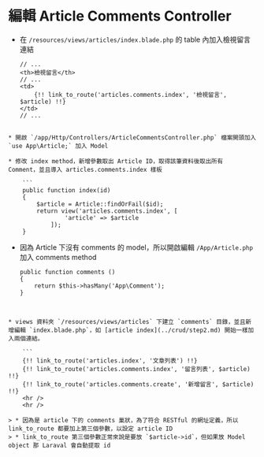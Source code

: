 # 編輯 Article Comments Controller
* 在 `/resources/views/articles/index.blade.php` 的 table 內加入檢視留言連結

	```
	// ...
	<th>檢視留言</th>
	// ...
	<td>
		{!! link_to_route('articles.comments.index', '檢視留言', $article) !!}
	</td>
	// ...
```

* 開啟 `/app/Http/Controllers/ArticleCommentsController.php` 檔案開頭加入 `use App\Article;` 加入 Model

* 修改 index method，新增參數取出 Article ID，取得該筆資料後取出所有 Comment，並且導入 articles.comments.index 樣板

	```
	public function index(id)
	{
		$article = Article::findOrFail($id);
		return view('articles.comments.index', [
				'article' => $article
			]);
	}
```

* 因為 Article 下沒有 comments 的 model，所以開啟編輯 `/App/Article.php` 加入 comments method

	```
	public function comments ()
	{
		return $this->hasMany('App\Comment');
	}
```


* views 資料夾 `/resources/views/articles` 下建立 `comments` 目錄，並且新增編輯 `index.blade.php`，如 [article index](../crud/step2.md) 開始一樣加入兩個連結。

	```
	{!! link_to_route('articles.index', '文章列表') !!}
	{!! link_to_route('articles.comments.index', '留言列表', $article) !!}
	{!! link_to_route('articles.comments.create', '新增留言', $article) !!}
	<hr />
	<hr />
```

	> * 因為是 article 下的 comments 巢狀，為了符合 RESTful 的網址定義，所以 link_to_route 都要加上第三個參數，以設定 article ID
	> * link_to_route 第三個參數正常來說是要放 `$article->id`，但如果放 Model object 那 Laraval 會自動提取 id